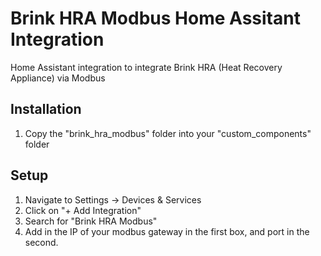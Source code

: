 # Brink HRA Modbus Home Assitant Integration
Home Assistant integration to integrate Brink HRA (Heat Recovery Appliance) via Modbus

## Installation

1. Copy the "brink_hra_modbus" folder into your "custom_components" folder

## Setup

1. Navigate to Settings -> Devices & Services
2. Click on "+ Add Integration"
3. Search for "Brink HRA Modbus"
4. Add in the IP of your modbus gateway in the first box, and port in the second.
